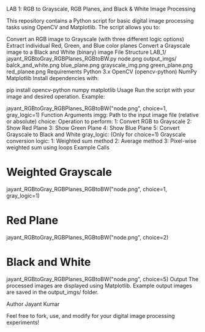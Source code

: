 LAB 1: RGB to Grayscale, RGB Planes, and Black & White Image Processing

This repository contains a Python script for basic digital image processing tasks using OpenCV and Matplotlib. The script allows you to:

Convert an RGB image to Grayscale (with three different logic options)
Extract individual Red, Green, and Blue color planes
Convert a Grayscale image to a Black and White (binary) image
File Structure
LAB_1/
    jayant_RGBtoGray_RGBPlanes_RGBtoBW.py
    node.png
    output_imgs/
        balck_and_white.png
        blue_plane.png
        grayscale_img.png
        green_plane.png
        red_planee.png
Requirements
Python 3.x
OpenCV (opencv-python)
NumPy
Matplotlib
Install dependencies with:

pip install opencv-python numpy matplotlib
Usage
Run the script with your image and desired operation. Example:

jayant_RGBtoGray_RGBPlanes_RGBtoBW("node.png", choice=1, gray_logic=1)
Function Arguments
imgg: Path to the input image file (relative or absolute)
choice: Operation to perform:
1: Convert RGB to Grayscale
2: Show Red Plane
3: Show Green Plane
4: Show Blue Plane
5: Convert Grayscale to Black and White
gray_logic: (Only for choice=1) Grayscale conversion logic:
1: Weighted sum method
2: Average method
3: Pixel-wise weighted sum using loops
Example Calls
# Weighted Grayscale
jayant_RGBtoGray_RGBPlanes_RGBtoBW("node.png", choice=1, gray_logic=1)

# Red Plane
jayant_RGBtoGray_RGBPlanes_RGBtoBW("node.png", choice=2)

# Black and White
jayant_RGBtoGray_RGBPlanes_RGBtoBW("node.png", choice=5)
Output
The processed images are displayed using Matplotlib. Example output images are saved in the output_imgs/ folder.

Author
Jayant Kumar


Feel free to fork, use, and modify for your digital image processing experiments!
